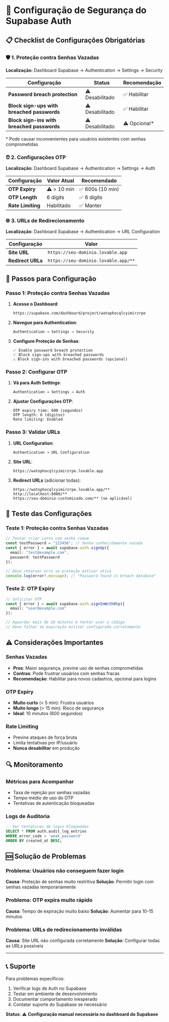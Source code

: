 # 🔐 Configuração de Segurança do Supabase Auth

## 📋 Checklist de Configurações Obrigatórias

### 🛡️ **1. Proteção contra Senhas Vazadas**

**Localização**: Dashboard Supabase → Authentication → Settings → Security

| Configuração | Status | Recomendação |
|-------------|--------|--------------|
| **Password breach protection** | ⚠️ Desabilitado | ✅ Habilitar |
| **Block sign-ups with breached passwords** | ⚠️ Desabilitado | ✅ Habilitar |
| **Block sign-ins with breached passwords** | ⚠️ Desabilitado | ⚠️ Opcional* |

\* Pode causar inconvenientes para usuários existentes com senhas comprometidas

### ⏰ **2. Configurações OTP**

**Localização**: Dashboard Supabase → Authentication → Settings → Auth

| Configuração | Valor Atual | Recomendado |
|-------------|-------------|-------------|
| **OTP Expiry** | ⚠️ > 10 min | ✅ 600s (10 min) |
| **OTP Length** | 6 digits | ✅ 6 digits |
| **Rate Limiting** | Habilitado | ✅ Manter |

### 🌐 **3. URLs de Redirecionamento**

**Localização**: Dashboard Supabase → Authentication → URL Configuration

| Configuração | Valor |
|-------------|-------|
| **Site URL** | `https://seu-dominio.lovable.app` |
| **Redirect URLs** | `https://seu-dominio.lovable.app/**` |

## 🚀 **Passos para Configuração**

### **Passo 1: Proteção contra Senhas Vazadas**

1. **Acesse o Dashboard**:
   ```
   https://supabase.com/dashboard/project/watophocqlcyimirzrpe
   ```

2. **Navegue para Authentication**:
   ```
   Authentication → Settings → Security
   ```

3. **Configure Proteção de Senhas**:
   ```
   ✅ Enable password breach protection
   ✅ Block sign-ups with breached passwords
   ⚠️ Block sign-ins with breached passwords (opcional)
   ```

### **Passo 2: Configurar OTP**

1. **Vá para Auth Settings**:
   ```
   Authentication → Settings → Auth
   ```

2. **Ajustar Configurações OTP**:
   ```
   OTP expiry time: 600 (segundos)
   OTP length: 6 (dígitos)
   Rate limiting: Enabled
   ```

### **Passo 3: Validar URLs**

1. **URL Configuration**:
   ```
   Authentication → URL Configuration
   ```

2. **Site URL**:
   ```
   https://watophocqlcyimirzrpe.lovable.app
   ```

3. **Redirect URLs** (adicionar todas):
   ```
   https://watophocqlcyimirzrpe.lovable.app/**
   http://localhost:8080/**
   https://seu-dominio-customizado.com/** (se aplicável)
   ```

## 🧪 **Teste das Configurações**

### **Teste 1: Proteção contra Senhas Vazadas**
```typescript
// Tentar criar conta com senha comum
const testPassword = "123456"; // Senha conhecidamente vazada
const { error } = await supabase.auth.signUp({
  email: "test@example.com",
  password: testPassword
});

// Deve retornar erro se proteção estiver ativa
console.log(error?.message); // "Password found in breach database"
```

### **Teste 2: OTP Expiry**
```typescript
// Solicitar OTP
const { error } = await supabase.auth.signInWithOtp({
  email: "user@example.com"
});

// Aguardar mais de 10 minutos e tentar usar o código
// Deve falhar se expiração estiver configurada corretamente
```

## ⚠️ **Considerações Importantes**

### **Senhas Vazadas**
- **Pros**: Maior segurança, previne uso de senhas comprometidas
- **Contras**: Pode frustrar usuários com senhas fracas
- **Recomendação**: Habilitar para novos cadastros, opcional para logins

### **OTP Expiry**
- **Muito curto** (< 5 min): Frustra usuários
- **Muito longo** (> 15 min): Risco de segurança
- **Ideal**: 10 minutos (600 segundos)

### **Rate Limiting**
- Previne ataques de força bruta
- Limita tentativas por IP/usuário
- **Nunca desabilitar** em produção

## 🔍 **Monitoramento**

### **Métricas para Acompanhar**
- Taxa de rejeição por senhas vazadas
- Tempo médio de uso do OTP
- Tentativas de autenticação bloqueadas

### **Logs de Auditoria**
```sql
-- Ver tentativas de login bloqueadas
SELECT * FROM auth.audit_log_entries 
WHERE error_code = 'weak_password'
ORDER BY created_at DESC;
```

## 🆘 **Solução de Problemas**

### **Problema**: Usuários não conseguem fazer login
**Causa**: Proteção de senhas muito restritiva
**Solução**: Permitir login com senhas vazadas temporariamente

### **Problema**: OTP expira muito rápido
**Causa**: Tempo de expiração muito baixo
**Solução**: Aumentar para 10-15 minutos

### **Problema**: URLs de redirecionamento inválidas
**Causa**: Site URL não configurada corretamente
**Solução**: Configurar todas as URLs possíveis

---

## 📞 **Suporte**

Para problemas específicos:
1. Verificar logs de Auth no Supabase
2. Testar em ambiente de desenvolvimento
3. Documentar comportamento inesperado
4. Contatar suporte do Supabase se necessário

**Status**: ⚠️ **Configuração manual necessária no dashboard do Supabase**